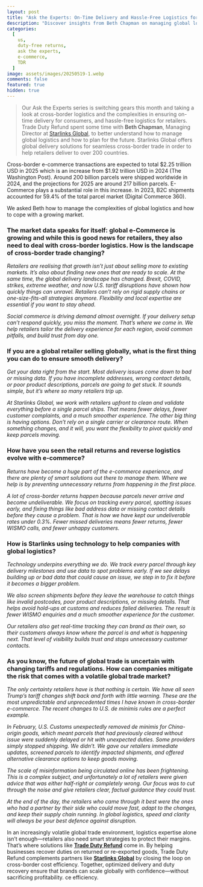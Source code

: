 ```yaml
---
layout: post
title: "Ask the Experts: On-Time Delivery and Hassle-Free Logistics for Cross-Border Trade with Beth Chapman"
description: "Discover insights from Beth Chapman on managing global logistics and ensuring smooth cross-border trade for retailers."
categories:
  [
    us,
    duty-free returns,
    ask the experts,
    e-commerce,
    TDR
  ]
image: assets/images/20250519-1.webp
comments: false
featured: true
hidden: true
---
```

> Our Ask the Experts series is switching gears this month and taking a look at cross-border logistics and the complexities in ensuring on-time delivery for consumers, and hassle-free logistics for retailers.
Trade Duty Refund spent some time with **Beth Chapman**, Managing Director at [Starlinks Global](https://starlinks-global.com/), to better understand how to manage global logistics and how to plan for the future. Starlinks Global offers global delivery solutions for seamless cross-border trade in order to help retailers deliver to over 200 countries.

Cross-border e-commerce transactions are expected to total $2.25 trillion USD in 2025 which is an increase from $1.92 trillion USD in 2024 (The Washington Post). Around 200 billion parcels were shipped worldwide in 2024, and the projections for 2025 are around 217 billion parcels. E-Commerce plays a substantial role in this increase. In 2023, B2C shipments accounted for 59.4% of the total parcel market (Digital Commerce 360).

We asked Beth how to manage the complexities of global logistics and how to cope with a growing market.

### The market data speaks for itself: global e-Commerce is growing and while this is good news for retailers, they also need to deal with cross-border logistics. How is the landscape of cross-border trade changing?

*Retailers are realising that growth isn’t just about selling more to existing markets. It’s also about finding new ones that are ready to scale. At the same time, the global delivery landscape has changed. Brexit, COVID, strikes, extreme weather, and now U.S. tariff disruptions have shown how quickly things can unravel. Retailers can’t rely on rigid supply chains or one-size-fits-all strategies anymore. Flexibility and local expertise are essential if you want to stay ahead.*

*Social commerce is driving demand almost overnight. If your delivery setup can’t respond quickly, you miss the moment. That’s where we come in. We help retailers tailor the delivery experience for each region, avoid common pitfalls, and build trust from day one.*

### If you are a global retailer selling globally, what is the first thing you can do to ensure smooth delivery?

*Get your data right from the start. Most delivery issues come down to bad or missing data. If you have incomplete addresses, wrong contact details, or poor product descriptions, parcels are going to get stuck. It sounds simple, but it’s where so many retailers trip up.*

*At Starlinks Global, we work with retailers upfront to clean and validate everything before a single parcel ships. That means fewer delays, fewer customer complaints, and a much smoother experience. The other big thing is having options. Don’t rely on a single carrier or clearance route. When something changes, and it will, you want the flexibility to pivot quickly and keep parcels moving.*

### How have you seen the retail returns and reverse logistics evolve with e-commerce?

*Returns have become a huge part of the e-commerce experience, and there are plenty of smart solutions out there to manage them. Where we help is by preventing unnecessary returns from happening in the first place.*

*A lot of cross-border returns happen because parcels never arrive and become undeliverable. We focus on tracking every parcel, spotting issues early, and fixing things like bad address data or missing contact details before they cause a problem. That is how we have kept our undeliverable rates under 0.3%. Fewer missed deliveries means fewer returns, fewer WISMO calls, and fewer unhappy customers.*

### How is Starlinks using technology to help companies with global logistics?

*Technology underpins everything we do. We track every parcel through key delivery milestones and use data to spot problems early. If we see delays building up or bad data that could cause an issue, we step in to fix it before it becomes a bigger problem.*

*We also screen shipments before they leave the warehouse to catch things like invalid postcodes, poor product descriptions, or missing details. That helps avoid hold-ups at customs and reduces failed deliveries. The result is fewer WISMO enquiries and a much smoother experience for the customer.*

*Our retailers also get real-time tracking they can brand as their own, so their customers always know where the parcel is and what is happening next. That level of visibility builds trust and stops unnecessary customer contacts.*

### As you know, the future of global trade is uncertain with changing tariffs and regulations. How can companies mitigate the risk that comes with a volatile global trade market?

*The only certainty retailers have is that nothing is certain. We have all seen Trump’s tariff changes shift back and forth with little warning. These are the most unpredictable and unprecedented times I have known in cross-border e-commerce. The recent changes to U.S. de minimis rules are a perfect example.*

*In February, U.S. Customs unexpectedly removed de minimis for China-origin goods, which meant parcels that had previously cleared without issue were suddenly delayed or hit with unexpected duties. Some providers simply stopped shipping. We didn’t. We gave our retailers immediate updates, screened parcels to identify impacted shipments, and offered alternative clearance options to keep goods moving.*

*The scale of misinformation being circulated online has been frightening. This is a complex subject, and unfortunately a lot of retailers were given advice that was either half-right or completely wrong. Our focus was to cut through the noise and give retailers clear, factual guidance they could trust.*

*At the end of the day, the retailers who came through it best were the ones who had a partner by their side who could move fast, adapt to the changes, and keep their supply chain running. In global logistics, speed and clarity will always be your best defence against disruption.*

In an increasingly volatile global trade environment, logistics expertise alone isn’t enough—retailers also need smart strategies to protect their margins. That’s where solutions like [**Trade Duty Refund**](https://tradedutyrefund.com?utm_source=Blog&utm_medium=Article&utm_campaign=AskTheExpertBeth) come in. By helping businesses recover duties on returned or re-exported goods, Trade Duty Refund complements partners like [**Starlinks Global**](https://starlinks-global.com/) by closing the loop on cross-border cost efficiency. Together, optimized delivery and duty recovery ensure that brands can scale globally with confidence—without sacrificing profitability.
ce efficiency.